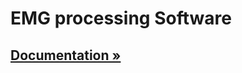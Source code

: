 # EMG processing Software


## [Documentation »](https://github.com/joelortizsosa/EMG_Processing/blob/master/doc/README.md)



